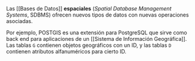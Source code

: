 Las [[Bases de Datos]] **espaciales** (*Spatial Database Management Systems*, SDBMS) ofrecen nuevos tipos de datos con nuevas operaciones asociadas.

Por ejemplo, POSTGIS es una extensión para PostgreSQL que sirve como back end para aplicaciones de un [[Sistema de Información Geográfica]]. Las tablas `G` contienen objetos geográficos con un ID, y las tablas `D` contienen atributos alfanuméricos para cierto ID.
